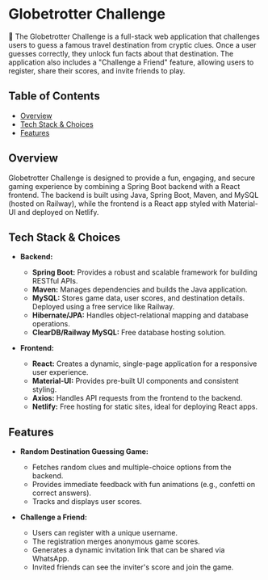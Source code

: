 # Globetrotter Challenge

🧩 The Globetrotter Challenge is a full-stack web application that challenges users to guess a famous travel destination from cryptic clues. Once a user guesses correctly, they unlock fun facts about that destination. The application also includes a "Challenge a Friend" feature, allowing users to register, share their scores, and invite friends to play.

## Table of Contents

- [Overview](#overview)
- [Tech Stack & Choices](#tech-stack--choices)
- [Features](#features)

## Overview

Globetrotter Challenge is designed to provide a fun, engaging, and secure gaming experience by combining a Spring Boot backend with a React frontend. The backend is built using Java, Spring Boot, Maven, and MySQL (hosted on Railway), while the frontend is a React app styled with Material-UI and deployed on Netlify.

## Tech Stack & Choices

- **Backend:**
  - **Spring Boot:** Provides a robust and scalable framework for building RESTful APIs.
  - **Maven:** Manages dependencies and builds the Java application.
  - **MySQL:** Stores game data, user scores, and destination details. Deployed using a free service like Railway.
  - **Hibernate/JPA:** Handles object-relational mapping and database operations.
  - **ClearDB/Railway MySQL:** Free database hosting solution.

- **Frontend:**
  - **React:** Creates a dynamic, single-page application for a responsive user experience.
  - **Material-UI:** Provides pre-built UI components and consistent styling.
  - **Axios:** Handles API requests from the frontend to the backend.
  - **Netlify:** Free hosting for static sites, ideal for deploying React apps.

## Features

- **Random Destination Guessing Game:**
  - Fetches random clues and multiple-choice options from the backend.
  - Provides immediate feedback with fun animations (e.g., confetti on correct answers).
  - Tracks and displays user scores.

- **Challenge a Friend:**
  - Users can register with a unique username.
  - The registration merges anonymous game scores.
  - Generates a dynamic invitation link that can be shared via WhatsApp.
  - Invited friends can see the inviter's score and join the game.